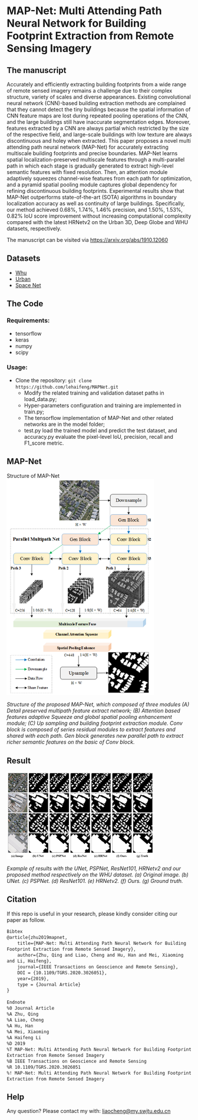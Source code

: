 # **MAP-Net: Multi Attending Path Neural Network for Building Footprint Extraction from Remote Sensing Imagery**

## The manuscript
Accurately and efficiently extracting building footprints from a wide range of remote sensed imagery remains a challenge due to their complex structure, variety of scales and diverse appearances. Existing convolutional neural network (CNN)-based building extraction methods are complained that they cannot detect the tiny buildings because the spatial information of CNN feature maps are lost during repeated pooling operations of the CNN, and the large buildings still have inaccurate segmentation edges. Moreover, features extracted by a CNN are always partial which restricted by the size of the respective field, and large-scale buildings with low texture are always discontinuous and holey when extracted. This paper proposes a novel multi attending path neural network (MAP-Net) for accurately extracting multiscale building footprints and precise boundaries. MAP-Net learns spatial localization-preserved multiscale features through a multi-parallel path in which each stage is gradually generated to extract high-level semantic features with fixed resolution. Then, an attention module adaptively squeezes channel-wise features from each path for optimization, and a pyramid spatial pooling module captures global dependency for refining discontinuous building footprints. Experimental results show that MAP-Net outperforms state-of-the-art (SOTA) algorithms in boundary localization accuracy as well as continuity of large buildings. Specifically, our method achieved 0.68\%, 1.74\%, 1.46\% precision, and 1.50\%, 1.53\%, 0.82\% IoU score improvement without increasing computational complexity compared with the latest HRNetv2 on the Urban 3D, Deep Globe and WHU datasets, respectively.

The manuscript can be visited via https://arxiv.org/abs/1910.12060

## Datasets

* [Whu](http://study.rsgis.whu.edu.cn/pages/download/building_dataset.html)
* [Urban](https://spacenetchallenge.github.io/datasets/Urban_3D_Challenge_summary.html)
* [Space Net](https://spacenetchallenge.github.io/datasets/spacenetBuildings-V2summary.html)

## The Code

### Requirements:
* tensorflow
* keras
* numpy
* scipy 

### Usage:

* Clone the repository: ```git clone https://github.com/lehaifeng/MAPNet.git```
  * Modify the related training and validation dataset paths in load_data.py;
  * Hyper-parameters configuration and training are implemented in train.py;
  * The tensorflow implementation  of MAP-Net and other related networks are  in the model folder;
  * test.py load the trained model and predict the test dataset, and accuracy.py evaluate the pixel-level IoU, precision, recall and F1_score metric.


## MAP-Net

Structure of MAP-Net<bar>
<img src="image/main.png" width="400px" hight="400px" />

​*Structure of the proposed MAP-Net, which composed of three modules (A) Detail preserved multipath feature extract network; (B) Attention based features adaptive Squeeze and global spatial pooling enhancement module; (C) Up sampling and building footprint extraction module. Conv block is composed of series residual modules to extract features and shared with each path. Gen block generates new parallel path to extract richer semantic features on the basic of Conv block.*  

## Result

<img src="image/result.png" width="400px" hight="400px" />

​*Example of results with the UNet, PSPNet, ResNet101, HRNetv2 and our proposed method respectively on the WHU dataset. (a) Original image. (b) UNet. (c) PSPNet. (d) ResNet101. (e) HRNetv2. (f) Ours. (g) Ground truth.*  

## Citation
If this repo is useful in your research, please kindly consider citing our paper as follow.
```
Bibtex
@article{zhu2019mapnet,
    title={MAP-Net: Multi Attending Path Neural Network for Building Footprint Extraction from Remote Sensed Imagery},
    author={Zhu, Qing and Liao, Cheng and Hu, Han and Mei, Xiaoming and Li, Haifeng},
    journal={IEEE Transactions on Geoscience and Remote Sensing},
    DOI = {10.1109/TGRS.2020.3026051},
    year={2019},
    type = {Journal Article}
}

Endnote
%0 Journal Article
%A Zhu, Qing
%A Liao, Cheng
%A Hu, Han
%A Mei, Xiaoming
%A Haifeng Li
%D 2019
%T MAP-Net: Multi Attending Path Neural Network for Building Footprint Extraction from Remote Sensed Imagery
%B IEEE Transactions on Geoscience and Remote Sensing
%R 10.1109/TGRS.2020.3026051
%! MAP-Net: Multi Attending Path Neural Network for Building Footprint Extraction from Remote Sensed Imagery

```

##  Help

Any question? Please contact my with: liaocheng@my.swjtu.edu.cn



